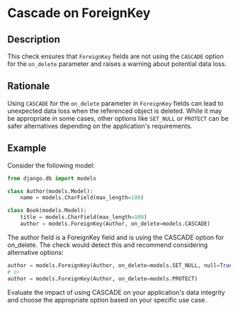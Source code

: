 <!-- checks/cascade_on_foreign_key.md -->

# Cascade on ForeignKey

## Description

This check ensures that `ForeignKey` fields are not using the `CASCADE` option for the `on_delete` parameter and raises a warning about potential data loss.

## Rationale

Using `CASCADE` for the `on_delete` parameter in `ForeignKey` fields can lead to unexpected data loss when the referenced object is deleted. While it may be appropriate in some cases, other options like `SET_NULL` or `PROTECT` can be safer alternatives depending on the application's requirements.

## Example

Consider the following model:

```python
from django.db import models

class Author(models.Model):
    name = models.CharField(max_length=100)

class Book(models.Model):
    title = models.CharField(max_length=100)
    author = models.ForeignKey(Author, on_delete=models.CASCADE)
```

The author field is a ForeignKey field and is using the CASCADE option for on_delete. The check would detect this and recommend considering alternative options:

```python
author = models.ForeignKey(Author, on_delete=models.SET_NULL, null=True)
# or
author = models.ForeignKey(Author, on_delete=models.PROTECT)
```

Evaluate the impact of using CASCADE on your application's data integrity and choose the appropriate option based on your specific use case.
